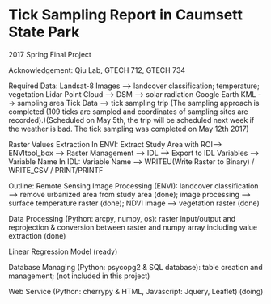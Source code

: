 # Tick Sampling Report in Caumsett State Park
2017 Spring Final Project


Acknowledgement: Qiu Lab, GTECH 712, GTECH 734



Required Data:
Landsat-8 Images --> landcover classification; temperature; vegetation
Lidar Point Cloud --> DSM --> solar radiation
Google Earth KML --> sampling area
Tick Data --> tick sampling trip (The sampling approach is completed (109 ticks are sampled and coordinates of sampling sites are recorded).)(Scheduled on May 5th, the trip will be scheduled next week if the weather is bad. The tick sampling was completed on May 12th 2017)


Raster Values Extraction
In ENVI: Extract Study Area with ROI--> ENVItool_box --> Raster Management --> IDL --> Export to IDL Variables --> Variable Name
In IDL: Variable Name --> WRITEU(Write Raster to Binary) / WRITE_CSV / PRINT/PRINTF


Outline:
Remote Sensing Image Processing (ENVI): landcover classification --> remove urbanized area from study area (done); image processing --> surface temperature raster (done); NDVI image --> vegetation raster (done)

Data Processing (Python: arcpy, numpy, os): raster input/output and reprojection & conversion between raster and numpy array including value extraction (done)

Linear Regression Model (ready)

Database Managing (Python: psycopg2 & SQL database): table creation and management; (not included in this project)

Web Service (Python: cherrypy & HTML, Javascript: Jquery, Leaflet) (doing)
